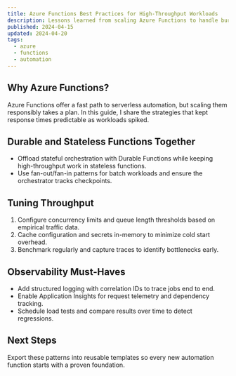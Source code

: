 ```yaml
---
title: Azure Functions Best Practices for High-Throughput Workloads
description: Lessons learned from scaling Azure Functions to handle bursty automation pipelines with predictable performance.
published: 2024-04-15
updated: 2024-04-20
tags:
  - azure
  - functions
  - automation
---
```


## Why Azure Functions?

Azure Functions offer a fast path to serverless automation, but scaling them responsibly takes a plan. In this guide, I share the strategies that kept response times predictable as workloads spiked.

## Durable and Stateless Functions Together

- Offload stateful orchestration with Durable Functions while keeping high-throughput work in stateless functions.
- Use fan-out/fan-in patterns for batch workloads and ensure the orchestrator tracks checkpoints.

## Tuning Throughput

1. Configure concurrency limits and queue length thresholds based on empirical traffic data.
2. Cache configuration and secrets in-memory to minimize cold start overhead.
3. Benchmark regularly and capture traces to identify bottlenecks early.

## Observability Must-Haves

- Add structured logging with correlation IDs to trace jobs end to end.
- Enable Application Insights for request telemetry and dependency tracking.
- Schedule load tests and compare results over time to detect regressions.

## Next Steps

Export these patterns into reusable templates so every new automation function starts with a proven foundation.
